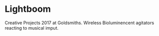 # Lightboom
Creative Projects 2017 at Goldsmiths. Wireless Bioluminencent agitators reacting to musical imput.
